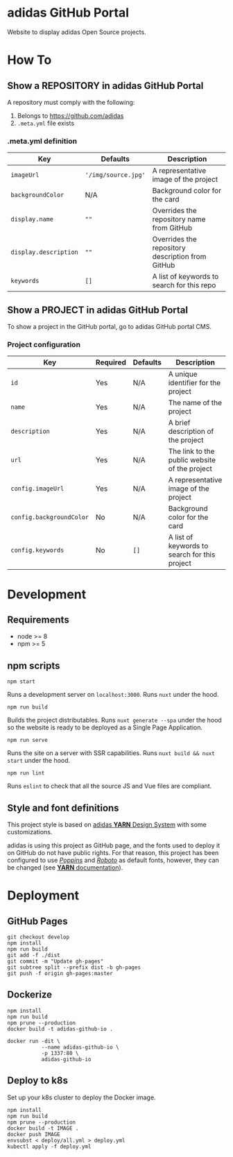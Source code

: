 # adidas GitHub Portal

Website to display adidas Open Source projects.

# How To

## Show a REPOSITORY in adidas GitHub Portal

A repository must comply with the following:

1. Belongs to https://github.com/adidas
1. `.meta.yml` file exists

### .meta.yml definition

| Key | Defaults | Description |
| --- | --- | --- |
| `imageUrl` | `'/img/source.jpg'` | A representative image of the project |
| `backgroundColor` | N/A | Background color for the card |
| `display.name` | `""` | Overrides the repository name from GitHub |
| `display.description` | `""` | Overrides the repository description from GitHub |
| `keywords` | `[]` | A list of keywords to search for this repo |

## Show a PROJECT in adidas GitHub Portal

To show a project in the GitHub portal, go to adidas GitHub portal CMS.

### Project configuration

| Key | Required | Defaults | Description |
| --- | --- | --- | --- |
| `id` | Yes | N/A | A unique identifier for the project |
| `name` | Yes | N/A | The name of the project |
| `description` | Yes | N/A | A brief description of the project |
| `url` | Yes | N/A | The link to the public website of the project |
| `config.imageUrl` | Yes | N/A | A representative image of the project |
| `config.backgroundColor` | No | N/A | Background color for the card |
| `config.keywords` | No | `[]` | A list of keywords to search for this project |

# Development

## Requirements

- node >= 8
- npm >= 5

## npm scripts

```npm start```

Runs a development server on `localhost:3000`. Runs `nuxt` under the hood.

```npm run build```

Builds the project distributables. Runs `nuxt generate --spa` under the hood so the website is ready to be deployed as a Single Page Application.

```npm run serve```

Runs the site on a server with SSR capabilities. Runs `nuxt build && nuxt start` under the hood.

```npm run lint```

Runs `eslint` to check that all the source JS and Vue files are compliant.

## Style and font definitions

This project style is based on [adidas **YARN** Design System][yarn] with some customizations.

adidas is using this project as GitHub page, and the fonts used to deploy it on GitHub do not have public rights. For that reason, this project has been configured to use [_Poppins_][poppins] and [_Roboto_][roboto] as default fonts, however, they can be changed (see [**YARN** documentation][yarn-doc-fonts]).

# Deployment

## GitHub Pages

```
git checkout develop
npm install
npm run build
git add -f ./dist
git commit -m "Update gh-pages"
git subtree split --prefix dist -b gh-pages
git push -f origin gh-pages:master
```

## Dockerize

```
npm install
npm run build
npm prune --production
docker build -t adidas-github-io .

docker run -dit \
           --name adidas-github-io \
           -p 1337:80 \
           adidas-github-io
```

## Deploy to k8s

Set up your k8s cluster to deploy the Docker image.

```
npm install
npm run build
npm prune --production
docker build -t IMAGE .
docker push IMAGE
envsubst < deploy/all.yml > deploy.yml
kubectl apply -f deploy.yml
```

[poppins]: https://fonts.google.com/specimen/Poppins
[roboto]: https://fonts.google.com/specimen/Roboto
[yarn]: https://adidas.github.io/adidas-yarn-design-system/
[yarn-doc-fonts]: https://github.com/adidas/adidas-yarn-design-system/#font-definitions
